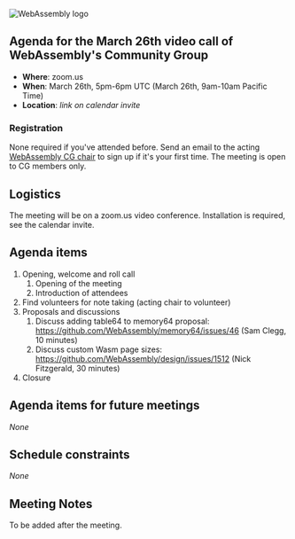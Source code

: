 ![WebAssembly logo](/images/WebAssembly.png)

## Agenda for the March 26th video call of WebAssembly's Community Group

- **Where**: zoom.us
- **When**: March 26th, 5pm-6pm UTC (March 26th, 9am-10am Pacific Time)
- **Location**: *link on calendar invite*

### Registration

None required if you've attended before. Send an email to the acting [WebAssembly CG chair](mailto:webassembly-cg-chair@chromium.org)
to sign up if it's your first time. The meeting is open to CG members only.

## Logistics

The meeting will be on a zoom.us video conference.
Installation is required, see the calendar invite.

## Agenda items

1. Opening, welcome and roll call
    1. Opening of the meeting
    1. Introduction of attendees
1. Find volunteers for note taking (acting chair to volunteer)
1. Proposals and discussions
    1. Discuss adding table64 to memory64 proposal: https://github.com/WebAssembly/memory64/issues/46 (Sam Clegg, 10 minutes)
    2. Discuss custom Wasm page sizes: https://github.com/WebAssembly/design/issues/1512 (Nick Fitzgerald, 30 minutes)
1. Closure

## Agenda items for future meetings

*None*

## Schedule constraints

*None*

## Meeting Notes

To be added after the meeting.
